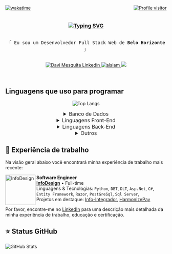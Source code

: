 <div style="display:flex; align-items:center;justify-content:space-between">

[![wakatime](https://wakatime.com/badge/user/7fd5495f-4be6-4146-9438-0b544166c693.svg)](https://wakatime.com/@7fd5495f-4be6-4146-9438-0b544166c693)

<a href="https://komarev.com/ghpvc/?username=davi-mesquita">
  <img src="https://komarev.com/ghpvc/?username=davi-mesquita&label=Visitors&color=0e75b6&style=for-the-badge" alt="Profile visitor" />
</a>
</div>
<!-- Intro  -->
<h3 align="center">

[![Typing SVG](https://readme-typing-svg.herokuapp.com?font=Fira+Code&pause=1000&color=C8B491&random=false&width=492&lines=%3E+Ol%C3%A1!+Me+chamo+Davi+Mesquita;%3E+Desenvolvedor+com+2+Anos+de+Experi%C3%AAncia)](https://git.io/typing-svg)
</h3>

<p align="center"> 
  <samp>
    <br>「 
    Eu sou um Desenvolvedor Full Stack Web de <b>Belo Horizonte</b> 」
    <br>
    <br>
  </samp>
</p>

<p align="center">
 <!-- <a href="https://davimesquita.com" target="blank">
  <img src="https://img.shields.io/badge/Website-DC143C?style=for-the-badge&logo=medium&logoColor=white" alt="davimesquita website" />
 </a> -->
 <a href="https://www.linkedin.com/in/davi-mesquita/" target="_blank">
  <img src="https://img.shields.io/badge/LinkedIn-0077B5?style=for-the-badge&logo=linkedin&logoColor=white" alt="Davi Mesquita Linkedin"/>
 </a>
 <a href="https://www.instagram.com/davi_srfcbks/" target="_blank">
  <img src="https://img.shields.io/badge/Instagram-fe4164?style=for-the-badge&logo=instagram&logoColor=white" alt="alsiam" />
 </a> 
 <a href="https://mail.google.com/mail/u/0/?view=cm&fs=1&tf=1&to=davimesquita9@gmail.com&su=Gostaria de me Conectar&body=Olá%20vim%20através%20do%20seu%20github">
  <img src="https://img.shields.io/badge/Gmail-EA4335?logo=gmail&logoColor=white&style=for-the-badge">
 </a>
</p>
<br />

## Linguagens que uso para programar
<div align="center">
  
![Top Langs](https://github-readme-stats-git-masterrstaa-rickstaa.vercel.app/api/top-langs/?username=davi-mesquita&layout=compact&theme=monokai&hide=css,html,php,dart)
<details><summary style="font-size:16px">
Banco de Dados</summary>

![PostgreSQL](https://img.shields.io/badge/PostgreSQL-316192?logo=postgresql&logoColor=white&style=for-the-badge)
![My Sql](https://img.shields.io/badge/MySQL-20232A?logo=mysql&logoColor=white&style=for-the-badge)
![Microsoft_SQL_Server](https://img.shields.io/badge/Microsoft_SQL_Server-CC2927?logo=microsoft-sql-server&logoColor=white&style=for-the-badge)

</details>
<details><summary style="font-size:16px">
Linguagens Front-End</summary>

![HTML](https://img.shields.io/badge/HTML5-E34F26?style=for-the-badge&logo=html5&logoColor=white)
![CSS3](https://img.shields.io/badge/CSS3-1572B6?style=for-the-badge&logo=css3&logoColor=white)
![SASS Badge](https://img.shields.io/badge/Sass-CC6699?style=for-the-badge&logo=sass&logoColor=white)
![Tailwind](https://img.shields.io/badge/Tailwind_CSS-092749?style=for-the-badge&logo=tailwindcss&logoColor=06B6D4&labelColor=000000)
![Bootstrap](https://img.shields.io/badge/Bootstrap-563D7C?style=for-the-badge&logo=bootstrap&logoColor=white)
![Angular](https://img.shields.io/badge/Angular-DD0031?style=for-the-badge&logo=angular&logoColor=white)
![JavaScript](https://img.shields.io/badge/JavaScript-F7DF1E?style=for-the-badge&logo=javascript&logoColor=black)
![TypeScript](https://img.shields.io/badge/TypeScript-007ACC?style=for-the-badge&logo=typescript&logoColor=white)

</details>
<details><summary style="font-size:16px">
Linguagens Back-End</summary>

![Asp.Net](https://img.shields.io/badge/.NET-5C2D91?logo=.net&logoColor=white&style=for-the-badge)
![Entity Framework](https://img.shields.io/badge/Entity_Framework-232F3E?logo=Microsoft&logoColor=white&style=for-the-badge)
![Swagger](https://img.shields.io/badge/-Swagger-85EA2D?style=for-the-badge&logo=swagger&logoColor=173647)
![Java](https://img.shields.io/badge/java-000000?style=for-the-badge&logo=openjdk&logoColor=white)
![Spring](https://img.shields.io/badge/spring-%236DB33F.svg?style=for-the-badge&logo=spring&logoColor=white)
![Python](https://img.shields.io/badge/python-3670A0?style=for-the-badge&logo=python&logoColor=ffdd54)

</details>
<details><summary style="font-size:16px">
Outros</summary>

![Jira](https://img.shields.io/badge/-Jira-fff?style=for-the-badge&logo=jira-software&logoColor=blue)
![Docker](https://img.shields.io/badge/-Docker-fff?style=for-the-badge&logo=Docker)
![AWS](https://img.shields.io/badge/AWS-000.svg?style=for-the-badge&logo=amazon-aws&logoColor=white)
![VSCode](https://img.shields.io/badge/Visual_Studio-0078d7?style=for-the-badge&logo=visual%20studio&logoColor=white)
![Git](https://img.shields.io/badge/Git-F05032?style=for-the-badge&logo=git&logoColor=white)

</details>
</div>

## 👔 Experiência de trabalho

Na visão geral abaixo você encontrará minha experiência de trabalho mais recente:

[<img margin-right="15px" align="left" height="94px" width="94px" alt="InfoDesign" src="https://infodesign.dev.br/assets/img/Logoinfo.svg"/>](https://infodesign.dev.br/)

**Software Engineer** \
[**InfoDesign**](https://infodesign.dev.br/) • Full-time \
Linguagens & Tecnologias: `Python`, `DBT`, `DLT`, `Asp.Net`, `C#`, `Entity Framework`, `Razor`, `PostGreSql`, `Sql Server`,\
Projetos em destaque: [Info-Integrador](https://infointegrador.com.br/), [HarmonizePay](https://harmonizepay.com.br/)
<br/>

Por favor, encontre-me no [LinkedIn](https://www.linkedin.com/in/davi-mesquita/) para uma descrição mais detalhada da minha experiência de trabalho, educação e certificação.

## ⭐ Status GitHub

![GitHub Stats](https://github-readme-stats.vercel.app/api?username=davi-mesquita&theme=monokai&show_icons=true&icon_color=30A3DC)
